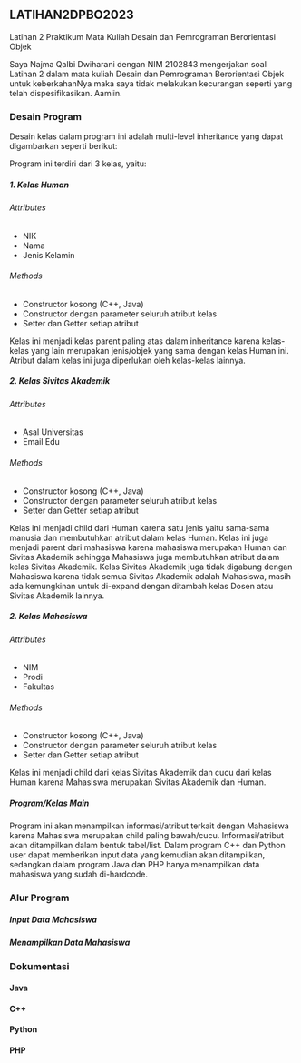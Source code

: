 ## LATIHAN2DPBO2023
Latihan 2 Praktikum Mata Kuliah Desain dan Pemrograman Berorientasi Objek

Saya Najma Qalbi Dwiharani dengan NIM 2102843 mengerjakan soal Latihan 2 dalam mata kuliah Desain dan Pemrograman Berorientasi Objek untuk keberkahanNya maka saya tidak melakukan kecurangan seperti yang telah dispesifikasikan. Aamiin.

### Desain Program

Desain kelas dalam program ini adalah multi-level inheritance yang dapat digambarkan seperti berikut:

Program ini terdiri dari 3 kelas, yaitu:

##### 1. Kelas Human
###### Attributes
- NIK
- Nama
- Jenis Kelamin

###### Methods
- Constructor kosong (C++, Java)
- Constructor dengan parameter seluruh atribut kelas
- Setter dan Getter setiap atribut

Kelas ini menjadi kelas parent paling atas dalam inheritance karena kelas-kelas yang lain merupakan jenis/objek yang sama dengan kelas Human ini. Atribut dalam kelas ini juga diperlukan oleh kelas-kelas  lainnya.
 
##### 2. Kelas Sivitas Akademik
###### Attributes
- Asal Universitas
- Email Edu

###### Methods
- Constructor kosong (C++, Java)
- Constructor dengan parameter seluruh atribut kelas
- Setter dan Getter setiap atribut

Kelas ini menjadi child dari Human karena satu jenis yaitu sama-sama manusia dan membutuhkan atribut dalam kelas Human. Kelas ini juga menjadi parent dari mahasiswa karena mahasiswa merupakan Human dan Sivitas Akademik sehingga Mahasiswa juga membutuhkan atribut dalam kelas Sivitas Akademik. Kelas Sivitas Akademik juga tidak digabung dengan Mahasiswa karena tidak semua Sivitas Akademik adalah Mahasiswa, masih ada kemungkinan untuk di-expand dengan ditambah kelas Dosen atau Sivitas Akademik lainnya.

##### 2. Kelas Mahasiswa
###### Attributes
- NIM
- Prodi
- Fakultas

###### Methods
- Constructor kosong (C++, Java)
- Constructor dengan parameter seluruh atribut kelas
- Setter dan Getter setiap atribut

Kelas ini menjadi child dari kelas Sivitas Akademik dan cucu dari kelas Human karena Mahasiswa merupakan Sivitas Akademik dan Human.

##### Program/Kelas Main

Program ini akan menampilkan informasi/atribut terkait dengan Mahasiswa karena Mahasiswa merupakan child paling bawah/cucu. Informasi/atribut akan ditampilkan dalam bentuk tabel/list. Dalam program C++ dan Python user dapat memberikan input data yang kemudian akan ditampilkan, sedangkan dalam program Java dan PHP hanya menampilkan data mahasiswa yang sudah di-hardcode.

### Alur Program

##### Input Data Mahasiswa

##### Menampilkan Data Mahasiswa

### Dokumentasi

#### Java

#### C++

#### Python

#### PHP

